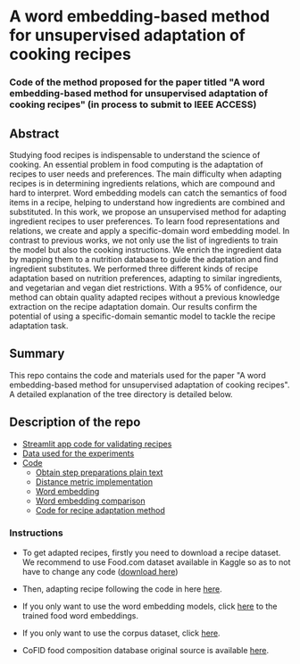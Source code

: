 # A word embedding-based method for unsupervised adaptation of cooking recipes

### Code of the method proposed for the paper titled "A word embedding-based method for unsupervised adaptation of cooking recipes" (in process to submit to IEEE ACCESS)

## Abstract

Studying food recipes is indispensable to understand the science of cooking. An essential problem in food computing is the adaptation of recipes to user needs and preferences. The main difficulty when adapting recipes is in determining ingredients relations, which are compound and hard to interpret. Word embedding models can catch the semantics of food items in a recipe, helping to understand how ingredients are combined and substituted. In this work, we propose an unsupervised method for adapting ingredient recipes to user preferences. To learn food representations and relations, we create and apply a specific-domain word embedding model.  In contrast to previous works, we not only use the list of ingredients to train the model but also the cooking instructions. We enrich the ingredient data by mapping them to a nutrition database to guide the adaptation and find ingredient substitutes. We performed three different kinds of recipe adaptation based on nutrition preferences, adapting to similar ingredients, and vegetarian and vegan diet restrictions. With a 95% of confidence, our method can obtain quality adapted recipes without a previous knowledge extraction on the recipe adaptation domain. Our results confirm the potential of using a specific-domain semantic model to tackle the recipe adaptation task.

## Summary

This repo contains the code and materials used for the paper "A word embedding-based method for unsupervised adaptation of cooking recipes". A detailed explanation of the tree directory is detailed below.

## Description of the repo
- [Streamlit app code for validating recipes](https://github.com/andreamorgar/recipe-adaptation/blob/main/files/stream_lit_mongo.py)
- [Data used for the experiments](https://github.com/andreamorgar/recipe-adaptation/blob/main/data)
- [Code](https://github.com/andreamorgar/recipe-adaptation/blob/main/files)
  - [Obtain step preparations plain text](https://github.com/andreamorgar/recipe-adaptation/blob/main/files/create_plain_recipe_text.py)
  - [Distance metric implementation](https://github.com/andreamorgar/recipe-adaptation/blob/main/files/fjaccard.py)
  - [Word embedding](https://github.com/andreamorgar/recipe-adaptation/blob/main/files/word-embedding.py)
  - [Word embedding comparison](https://github.com/andreamorgar/recipe-adaptation/blob/main/files/word-embedding-comparative.py)
  - [Code for recipe adaptation method](https://github.com/andreamorgar/recipe-adaptation/blob/main/files/recipe_adaptation.py)

### Instructions
- To get adapted recipes, firstly you need to download a recipe dataset. We recommend to use Food.com dataset available in Kaggle so as to not have to change any code ([download here](https://www.kaggle.com/shuyangli94/food-com-recipes-and-user-interactions?select=RAW_recipes.csv))
- Then, adapting recipe following the code in here [here](https://github.com/andreamorgar/recipe-adaptation/blob/main/files/recipe_adaptation.py).


  
- If you only want to use the word embedding models, click [here](https://github.com/andreamorgar/recipe-adaptation/blob/main/models/v2) to the trained food word embeddings.
- If you only want to use the corpus dataset, click [here](https://github.com/andreamorgar/recipe-adaptation/blob/main/data).
- CoFID food composition database original source is available [here](https://www.gov.uk/government/publications/composition-of-foods-integrated-dataset-cofid).